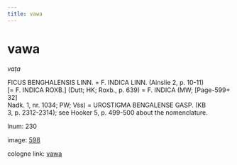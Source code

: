 ```yaml
---
title: vawa
---
```


# vawa

<i>vaṭa</i>  <div n="P" /><bot>FICUS BENGHALENSIS LINN.</bot> = <bot>F. INDICA LINN.</bot> (Ainslie 2, p. 10-11) <div n="lb" />[= <bot>F. INDICA ROXB.</bot>] (Dutt; HK; Roxb., p. 639) = <bot>F. INDICA</bot> (MW; [Page-599+ 32] <div n="lb" />Nadk. 1, nr. 1034; PW; Vśs) = <bot>UROSTIGMA BENGALENSE GASP.</bot> (KB <div n="lb" />3, p. 2312-2314); see Hooker 5, p. 499-500 about the nomenclature.

lnum: 230

image: [598](https://www.sanskrit-lexicon.uni-koeln.de/scans/csl-apidev/servepdf.php?dict=snp&page=598)

cologne link: [vawa](https://sanskrit-lexicon.uni-koeln.de/scans/csl-apidev/getword.php?dict=snp&key=vawa)

